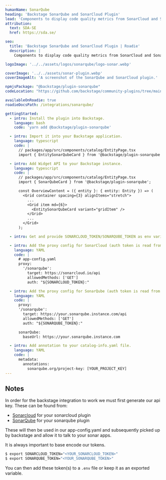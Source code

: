 ```yaml
---
humanName: SonarQube
heading: 'Backstage SonarQube and SonarCloud Plugin'
lead: 'Components to display code quality metrics from SonarCloud and SonarQube.'
attribution:
  text: SDA-SE
  href: https://sda.se/

seo:
  title: 'Backstage SonarQube and SonarCloud Plugin | Roadie'
  description: |
    Components to display code quality metrics from SonarCloud and SonarQube.

logoImage: '../../assets/logos/sonarqube/logo-sonar.webp'

coverImage: '../../assets/sonar-plugin.webp'
coverImageAlt: 'A screenshot of the SonarQube and SonarCloud plugin.'

npmjsPackage: "@backstage/plugin-sonarqube"
codeLocation: "https://github.com/backstage/community-plugins/tree/main/workspaces/sonarqube/plugins/sonarqube"

availableOnRoadie: true
roadieDocsPath: /integrations/sonarqube/

gettingStarted:
  - intro: Install the plugin into Backstage.
    language: bash
    code: 'yarn add @backstage/plugin-sonarqube'

  - intro: Import it into your Backstage application.
    language: typescript
    code: |
      // packages/app/src/components/catalog/EntityPage.tsx
      import { EntitySonarQubeCard } from '@backstage/plugin-sonarqube';

  - intro: Add Widget API to your Backstage instance.
    language: typescript
    code: |
      // packages/app/src/components/catalog/EntityPage.tsx
      import { SonarQubeCard } from '@backstage/plugin-sonarqube';

      const OverviewContent = ({ entity }: { entity: Entity }) => (
        <Grid container spacing={3} alignItems="stretch">
          ...
          <Grid item md={6}>
            <EntitySonarQubeCard variant="gridItem" />
          </Grid>
          ...
        </Grid>
      );

  - intro: Get and provide SONARCLOUD_TOKEN/SONARQUBE_TOKEN as env variables (see Notes on how to generate these values)

  - intro: Add the proxy config for SonarCloud (auth token is read from the environment variables)
    language: YAML
    code: |
      # app-config.yaml
      proxy:
        '/sonarqube':
          target: https://sonarcloud.io/api
          allowedMethods: ['GET']
          auth: "${SONARCLOUD_TOKEN}:"

  - intro: Add the proxy config for SonarQube (auth token is read from the environment variables)
    language: YAML
    code: |
      proxy:
      '/sonarqube':
        target: https://your.sonarqube.instance.com/api
        allowedMethods: ['GET']
        auth: "${SONARQUBE_TOKEN}:"

      sonarQube:
        baseUrl: https://your.sonarqube.instance.com

  - intro: Add annotation to your catalog-info.yaml file.
    language: YAML
    code: |
      metadata:
        annotations:
          sonarqube.org/project-key: [YOUR_PROJECT_KEY]
---
```


## Notes

In order for the backstage integration to work we must first generate our api key. These can be found from:
 * [Sonarcloud](https://sonarcloud.io/account/security) for your sonarcloud plugin
 * [SonarQube](https://docs.sonarqube.org/latest/user-guide/user-token/) for your sonarqube plugin

These will then be used in our app-config.yaml and subsequently picked up by backstage and allow it to talk to your sonar apps.

It is always important to base encode our tokens.

``` bash
$ export SONARCLOUD_TOKEN="<YOUR_SONARCLOUD_TOKEN>"
$ export SONARQUBE_TOKEN="<YOUR_SONARQUBE_TOKEN>"
```

You can then add these token(s) to a `.env` file or keep it as an exported variable.
